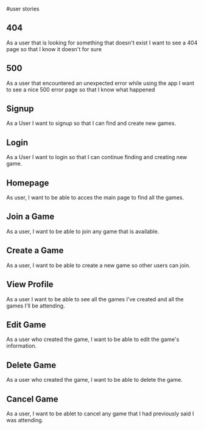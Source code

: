 #user stories

## 404

As a user that is looking for something that doesn't exist I want to see a 404 page so that I know it doesn't for sure

## 500

As a user that encountered an unexpected error while using the app I want to see a nice 500 error page so that I know what happened

## Signup

As a User I want to signup so that I can find and create new games.

## Login

As a User I want to login so that I can continue finding and creating new game.

## Homepage

As user, I want to be able to acces the main page to find all the games.

## Join a Game

As a user, I want to be able to join any game that is available.

## Create a Game

As a user, I want to be able to create a new game so other users can join.

## View Profile

As a user I want to be able to see all the games I've created and all the games I'll be attending.

## Edit Game

As a user who created the game, I want to be able to edit the game's information.

## Delete Game

As a user who created the game, I want to be able to delete the game.

## Cancel Game

As a user, I want to be ablet to cancel any game that I had previously said I was attending.

